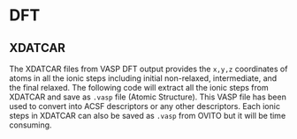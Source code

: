 # DFT
## XDATCAR
The XDATCAR files from VASP DFT output provides the `x,y,z` coordinates of atoms in all the ionic steps including initial non-relaxed, intermediate, and the final relaxed. The following code will extract all the ionic steps from XDATCAR and save as `.vasp` file (Atomic Structure). This VASP file has been used to convert into ACSF descriptors or any other descriptors. Each ionic steps in XDATCAR can also be saved as `.vasp` from OVITO but it will be time consuming.
